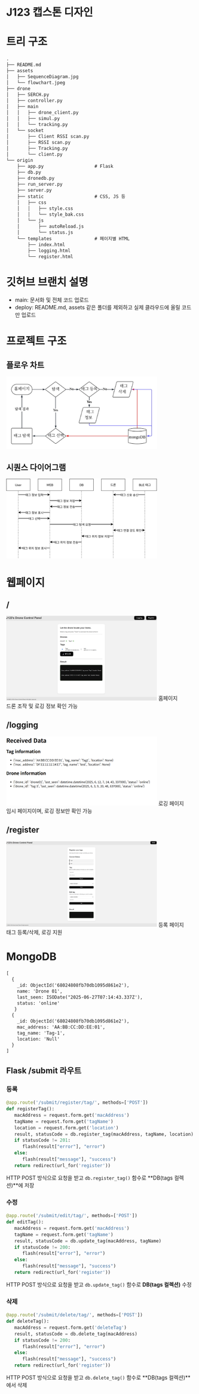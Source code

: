 # J123 캡스톤 디자인

# 트리 구조
```
.
├── README.md
├── assets
│   ├── SequenceDiagram.jpg
│   └── flowchart.jpeg
├── drone
│   ├── SERCH.py
│   ├── controller.py
│   ├── main
│   │   ├── drone_client.py
│   │   ├── simul.py
│   │   └── tracking.py
│   └── socket
│       ├── Client RSSI scan.py
│       ├── RSSI scan.py
│       ├── Tracking.py
│       └── client.py
└── origin
    ├── app.py                   # Flask
    ├── db.py
    ├── dronedb.py
    ├── run_server.py
    ├── server.py
    ├── static                   # CSS, JS 등
    │   ├── css
    │   │   ├── style.css
    │   │   └── style_bak.css
    │   └── js
    │       ├── autoReload.js
    │       └── status.js
    └── templates                # 페이지별 HTML
        ├── index.html
        ├── logging.html
        └── register.html
```

# 깃허브 브랜치 설명
- main: 문서화 및 전체 코드 업로드
- deploy: README.md, assets 같은 폴더를 제외하고 실제 클라우드에 올릴 코드만 업로드

# 프로젝트 구조
## 플로우 차트
<img src = "./assets/flowchart.jpeg" width="80%">

## 시퀀스 다이어그램
<img src = "./assets/SequenceDiagram.jpg" width="80%">

# 웹페이지

## /
<img src = "./assets/home.png" width="80%">
홈페이지<br/>
드론 조작 및 로깅 정보 확인 가능

## /logging
<img src = "./assets/logging.png" width="80%">
로깅 페이지<br/>
임시 페이지이며, 로깅 정보만 확인 가능

## /register
<img src = "./assets/register.png" width="80%">
등록 페이지<br/>
태그 등록/삭제, 로깅 지원

# MongoDB
```MongoDB
[
  {
    _id: ObjectId('68024808fb70db1095d861e2'),
    name: 'Drone 01',
    last_seen: ISODate("2025-06-27T07:14:43.337Z'),
    status: 'online'
   }
  {
    _id: ObjectId('68024808fb70db1095d861e2'),
    mac_address: 'AA:BB:CC:DD:EE:01',
    tag_name: 'Tag-1',
    location: 'Null'
  }
]
```

## Flask /submit 라우트
### 등록
```python
@app.route('/submit/register/tag/', methods=['POST'])
def registerTag():
   macAddress = request.form.get('macAddress')
   tagName = request.form.get('tagName')
   location = request.form.get('location')
   result, statusCode = db.register_tag(macAddress, tagName, location)
   if statusCode != 201:
      flash(result["error"], "error")
   else:
      flash(result["message"], "success")
   return redirect(url_for('register'))
```
HTTP POST 방식으로 요청을 받고 `db.register_tag()` 함수로 **DB(tags 컬렉션)**에 저장<br>

### 수정
```python
@app.route('/submit/edit/tag/', methods=['POST'])
def editTag():
   macAddress = request.form.get('macAddress')
   tagName = request.form.get('tagName')
   result, statusCode = db.update_tag(macAddress, tagName)
   if statusCode != 200:
      flash(result["error"], "error")
   else:
      flash(result["message"], "success")
   return redirect(url_for('register'))
```
HTTP POST 방식으로 요청을 받고 `db.update_tag()` 함수로 **DB(tags 컬렉션)** 수정<br>

### 삭제
```python
@app.route('/submit/delete/tag/', methods=['POST'])
def deleteTag():
   macAddress = request.form.get('deleteTag')
   result, statusCode = db.delete_tag(macAddress)
   if statusCode != 200:
      flash(result["error"], "error")
   else:
      flash(result["message"], "success")
   return redirect(url_for('register'))
```
HTTP POST 방식으로 요청을 받고 `db.delete_tag()` 함수로 **DB(tags 컬렉션)**에서 삭제<br>
